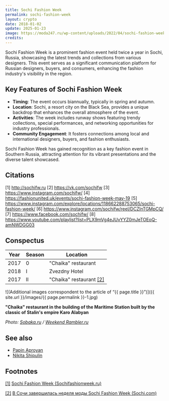 ```yaml
---
title: Sochi Fashion Week
permalink: sochi-fashion-week
layout: crypto
date: 2018-01-02
update: 2025-01-23
image: https://moda247.ru/wp-content/uploads/2022/04/sochi-fashion-week-04.jpg?v=1650737661
credits:
---
```


Sochi Fashion Week is a prominent fashion event held twice a year in Sochi, Russia, showcasing the latest trends and collections from various designers. This event serves as a significant communication platform for Russian designers, buyers, and consumers, enhancing the fashion industry's visibility in the region.

## Key Features of Sochi Fashion Week

- **Timing**: The event occurs biannually, typically in spring and autumn.
- **Location**: Sochi, a resort city on the Black Sea, provides a unique backdrop that enhances the overall atmosphere of the event.
- **Activities**: The week includes runway shows featuring trendy collections, special performances, and networking opportunities for industry professionals.
- **Community Engagement**: It fosters connections among local and international designers, buyers, and fashion enthusiasts.

Sochi Fashion Week has gained recognition as a key fashion event in Southern Russia, attracting attention for its vibrant presentations and the diverse talent showcased.

## Citations

[1] http://sochifw.ru
[2] https://vk.com/sochifw
[3] https://www.instagram.com/sochifw/
[4] https://fashionunited.uk/events/sochi-fashion-week-may-19
[5] https://www.instagram.com/explore/locations/118662288753065/sochi-fashion-week/
[6] https://www.instagram.com/sochifw/reel/DCZInTGMpCQ/
[7] https://www.facebook.com/sochifw/
[8] https://www.youtube.com/playlist?list=PLX9mVg4eJUvYYZ0mJeTOEoQ-amNWDGG03

## Conspectus

|Year|Season|Location|
|-|-|-|
|2017|0|"Chaika" restaurant|
|2018|I|Zvezdny Hotel|
|2017|II|"Chaika" restaurant <span id="a2">[\[2\]](#f2)</span>|

![(Additional images correspondent to the article of “{{ page.title }}”)]({{ site.url }}/images/{{ page.permalink }}-1.jpg)

**"Chaika" restaurant in the building of the Maritime Station built by the classic of Stalin's empire Karo Alabyan**

*Photo: [Sobaka.ru](Sobaka.ru) / [Weekend Rambler.ru](https://weekend.rambler.ru/places/39418586-luchshie-restorany-i-bary-sochi/?updated)*

## See also

+ [Papin Aproyan](aproyan-papin)
+ [Nikita Shipulin](shipulin-nikita)

## Footnotes

[[1]](#a1) <span id="f1"></span> [Sochi Fashion Week (Sochifashionweek.ru)](http://sochifashionweek.ru/)

[[2]](#a2) <span id="f2"></span> [В Сочи завершилась неделя моды Sochi Fashion Week (Sochi.com)](https://sochi.com/news/2085/436278/)
